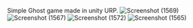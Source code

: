 Simple Ghost game made in unity URP.
![Screenshot (1569)](https://github.com/user-attachments/assets/a0dc5890-8b35-4b8b-b376-1107f021bbff)
![Screenshot (1567)](https://github.com/user-attachments/assets/b01ad574-2258-4dcd-99c0-ea84d28ad38c)
![Screenshot (1572)](https://github.com/user-attachments/assets/30b34f12-6ba3-43f7-9d2c-ade9fed69be6)
![Screenshot (1565)](https://github.com/user-attachments/assets/cf300280-c193-40b7-b00e-c7a4a4c58a7c)
